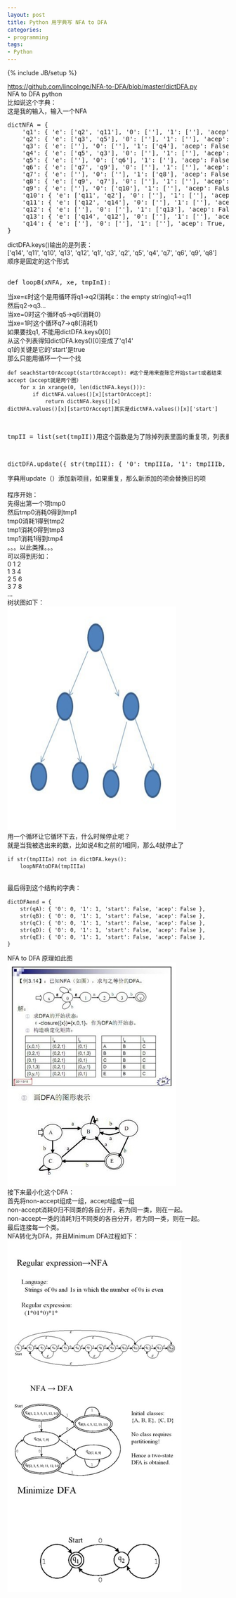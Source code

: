 ```yaml
---
layout: post
title: Python 用字典写 NFA to DFA
categories:
- programming
tags:
- Python
---
```

{% include JB/setup %}

<div><a href="https://github.com/lincolnge/NFA-to-DFA/blob/master/dictDFA.py">https://github.com/lincolnge/NFA-to-DFA/blob/master/dictDFA.py</a></div>

<div>NFA to DFA python</div>
比如说这个字典：

<div>
这是我的输入，输入一个NFA
<pre>
dictNFA = {
    'q1': { 'e': ['q2', 'q11'], '0': [''], '1': [''], 'acep': False, 'start': True },
    'q2': { 'e': ['q3', 'q5'], '0': [''], '1': [''], 'acep': False, 'start': False },
    'q3': { 'e': [''], '0': [''], '1': ['q4'], 'acep': False, 'start': False },
    'q4': { 'e': ['q5', 'q3'], '0': [''], '1': [''], 'acep': False, 'start': False },
    'q5': { 'e': [''], '0': ['q6'], '1': [''], 'acep': False, 'start': False },
    'q6': { 'e': ['q7', 'q9'], '0': [''], '1': [''], 'acep': False, 'start': False },
    'q7': { 'e': [''], '0': [''], '1': ['q8'], 'acep': False, 'start': False },
    'q8': { 'e': ['q9', 'q7'], '0': [''], '1': [''], 'acep': False, 'start': False },
    'q9': { 'e': [''], '0': ['q10'], '1': [''], 'acep': False, 'start': False },
    'q10': { 'e': ['q11', 'q2'], '0': [''], '1': [''], 'acep': False, 'start': False },
    'q11': { 'e': ['q12', 'q14'], '0': [''], '1': [''], 'acep': False, 'start': False },
    'q12': { 'e': [''], '0': [''], '1': ['q13'], 'acep': False, 'start': False },
    'q13': { 'e': ['q14', 'q12'], '0': [''], '1': [''], 'acep': False, 'start': False },
    'q14': { 'e': [''], '0': [''], '1': [''], 'acep': True, 'start': False },
}
</pre>

</div>

<div>dictDFA.keys()输出的是列表：</div>
    ['q14', 'q11', 'q10', 'q13', 'q12', 'q1', 'q3', 'q2', 'q5', 'q4', 'q7', 'q6', 'q9', 'q8']
<div>顺序是固定的这个形式</div>
<br />

<pre>def loopB(xNFA, xe, tmpInI):</pre>
<div>当xe=ε时这个是用循环将q1-&gt;q2(消耗<span>ε：the empty string)q1-&gt;q11</span></div>
<div>然后q2-&gt;q3...</div>
<div>当xe=0时这个循环q5-&gt;q6(消耗0）</div>
<div>当xe=1时这个循环q7-&gt;q8(消耗1）</div>

<div>如果要找q1, 不能用dictDFA.keys()[0]</div>
<div>从这个列表得知dictDFA.keys()[0]变成了'q14'</div>

<div>q1的关键是它的'start'是true</div>
<div>那么只能用循环一个一个找</div>

    def seachStartOrAccept(startOrAccept): #这个是用来查账它开始start或者结束accept（accept就是两个圈）
        for x in xrange(0, len(dictNFA.keys())):
            if dictNFA.values()[x][startOrAccept]:
                return dictNFA.keys()[x]
    dictNFA.values()[x][startOrAccept]其实是dictNFA.values()[x]['start']

<br />
<pre>tmpII = list(set(tmpII))用这个函数是为了除掉列表里面的重复项，列表重复是允许的，字典里面重复是不允许的。</pre>
<br />
<pre>dictDFA.update({ str(tmpIII): { '0': tmpIIIa, '1': tmpIIIb, 'start': False, 'acep': False } })</pre>
<div>字典用update（）添加新项目，如果重复，那么新添加的项会替换旧的项</div>
<br />
<div>程序开始：</div>
<div>先得出第一个项tmp0</div>
<div>然后tmp0消耗0得到tmp1</div>
<div>tmp0消耗1得到tmp2</div>
<div>tmp1消耗0得到tmp3</div>
<div>tmp1消耗1得到tmp4</div>
<div>。。。以此类推。。。</div>
<div>可以得到形如：</div>
<div>0 1 2</div>
<div>1 3 4</div>
<div>2 5 6</div>
<div>3 7 8</div>
<div>...</div>
<div>树状图如下：</div>

<div>
<img alt="" src="/files/images/626a2e8dgd818660c407d&amp;690.jpg" width="385" height="509" name="image_operate_22101363499632793" />
</div>

<div>用一个循环让它循环下去，什么时候停止呢？</div>
<div>就是当我被选出来的数，比如说4和之前的1相同，那么4就停止了</div>

    if str(tmpIIIa) not in dictDFA.keys():
        loopNFAtoDFA(tmpIIIa)

<br />

<div>最后得到这个结构的字典：</div>

    dictDFAend = {
        str(qA): { '0': 0, '1': 1, 'start': False, 'acep': False },
        str(qB): { '0': 0, '1': 1, 'start': False, 'acep': False },
        str(qC): { '0': 0, '1': 1, 'start': False, 'acep': False },
        str(qD): { '0': 0, '1': 1, 'start': False, 'acep': False },
        str(qE): { '0': 0, '1': 1, 'start': False, 'acep': False },
    }

<div>NFA to DFA 原理如此图</div>

<div>
<img alt="" src="/files/images/626a2e8dgd8187db392c5&amp;690.jpg" width="385" height="509" name="image_operate_22101363499632793" />
</div>

<div>接下来最小化这个DFA：</div>

<div>首先将non-accept组成一组，accept组成一组</div>
<div>non-accept消耗0归不同类的各自分开，若为同一类，则在一起。</div>
<div>non-accept一类的消耗1归不同类的各自分开，若为同一类，则在一起。</div>
<div>最后连接每一个类。</div>

<div>NFA转化为DFA，并且Minimum DFA过程如下：</div>

<div>
<img alt="" src="/files/images/626a2e8dgd81895f987bd&amp;690.jpg" width="397" height="800" name="image_operate_62251363500041337" />
</div>
